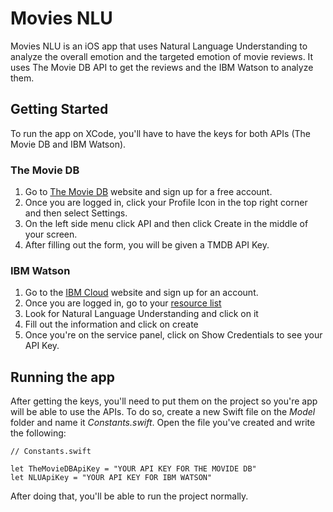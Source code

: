 # Movies NLU

Movies NLU is an iOS app that uses Natural Language Understanding to analyze the overall emotion and the targeted emotion of movie reviews. It uses The Movie DB API to get the reviews and the IBM Watson to analyze them.

## Getting Started

To run the app on XCode, you'll have to have the keys for both APIs (The Movie DB and IBM Watson).

### The Movie DB

1. Go to [The Movie DB](https://www.themoviedb.org/) website and sign up for a free account.
2. Once you are logged in, click your Profile Icon in the top right corner and then select Settings.
3. On the left side menu click API and then click Create in the middle of your screen.
4. After filling out the form, you will be given a TMDB API Key.

### IBM Watson

1. Go to the [IBM Cloud](https://cloud.ibm.com) website and sign up for an account.
2. Once you are logged in, go to your [resource list](https://cloud.ibm.com/resources)
3. Look for Natural Language Understanding and click on it
4. Fill out the information and click on create
5. Once you're on the service panel, click on Show Credentials to see your API Key.

## Running the app

After getting the keys, you'll need to put them on the project so you're app will be able to use the APIs. To do so, create a new Swift file on the *Model* folder and name it *Constants.swift*.
Open the file you've created and write the following:

```
// Constants.swift

let TheMovieDBApiKey = "YOUR API KEY FOR THE MOVIDE DB"
let NLUApiKey = "YOUR API KEY FOR IBM WATSON"

```

After doing that, you'll be able to run the project normally.

